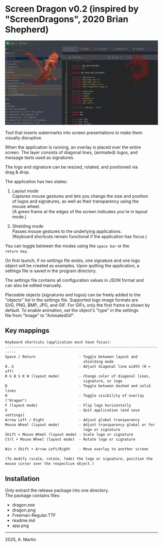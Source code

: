 Screen Dragon v0.2 (inspired by "ScreenDragons", 2020 Brian Shepherd)
===========================================================================

![Main App](app.png)

Tool that inserts watermarks into screen presentations to make them  
visually disruptive.

When the application is running, an overlay is placed over the entire  
screen. The layer consists of diagonal lines, (animated) logos, and  
message texts used as signatures.

The logo and signature can be resized, rotated, and positioned via  
drag & drop.

The application has two states:  

1. Layout mode  
   Captures mouse gestures and lets you change the size and position  
   of logos and signatures, as well as their transparency using the  
   mouse wheel.  
   (A green frame at the edges of the screen indicates you're in layout  
   mode.)

2. Shielding mode  
   Passes mouse gestures to the underlying applications.  
   (Keyboard shortcuts remain functional if the application has focus.)

You can toggle between the modes using the `space bar` or the  
`return key`.

On first launch, if no settings file exists, one signature and one logo  
object will be created as examples. Upon quitting the application, a  
settings file is saved in the program directory.  

The settings file contains all configuration values in JSON format and  
can also be edited manually.  

Placeable objects (signatures and logos) can be freely added to the  
"objects" list in the settings file. Supported logo image formats are  
SVG, PNG, BMP, JPG, and GIF. For GIFs, only the first frame is shown by  
default. To enable animation, set the object's "type" in the settings  
file from "Image" to "AnimatedGif".  

Key mappings
------------
```
Keyboard shortcuts (application must have focus):
---------------------------------------------------------------------------
Space / Return                    - Toggle between layout and 
                                    shielding mode
0..5                              - Adjust diagonal line width (0 = off)
R G B S K W (layout mode)         - Change color of diagonal lines, 
                                    signature, or logo
D                                 - Toggle between dashed and solid lines
H                                 - Toggle visibility of overlay ("dragon")
F (layout mode)                   - Flip logo horizontally
X                                 - Quit application (and save settings)
Arrow Left / Right                - Adjust global transparency
Mouse Wheel (layout mode)         - Adjust transparency global or for
                                    logo or signature
Shift + Mouse Wheel (layout mode) - Scale logo or signature
Ctrl + Mouse Wheel (layout mode)  - Rotate logo or signature

Win + Shift + Arrow Left/Right    - Move overlay to another screen

(To modify (scale, rotate, fade) the logo or signature, position the 
mouse cursor over the respective object.)
```

Installation
------------
Only extract the release package into one directory.  
The package contains files:
- dragon.exe
- dragon.png
- Freeman-Regular.TTF
- readme.md
- app.png

---
2025, A. Martin
